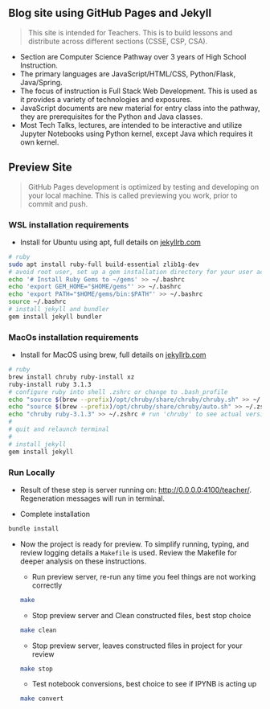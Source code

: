 ## Blog site using GitHub Pages and Jekyll
> This site is intended for Teachers.   This is to build lessons and distribute across different sections (CSSE, CSP, CSA).
- Section are Computer Science Pathway over 3 years of High School Instruction.
- The primary languages are JavaScript/HTML/CSS, Python/Flask, Java/Spring.  
- The focus of instruction is Full Stack Web Development.  This is used as it provides a variety of technologies and exposures.
- JavaScript documents are new material for entry class into the pathway, they are prerequisites for the Python and Java classes.
- Most Tech Talks, lectures, are intended to be interactive and utilize Jupyter Notebooks using Python kernel, except Java which requires it own kernel.

## Preview Site 
> GitHub Pages development is optimized by testing and developing on your local machine.  This is called previewing you work, prior to commit and push.

### WSL installation requirements
- Install for Ubuntu using apt, full details on [jekyllrb.com](https://jekyllrb.com/docs/installation/ubuntu/)
```bash
# ruby
sudo apt install ruby-full build-essential zlib1g-dev
# avoid root user, set up a gem installation directory for your user account
echo '# Install Ruby Gems to ~/gems' >> ~/.bashrc
echo 'export GEM_HOME="$HOME/gems"' >> ~/.bashrc
echo 'export PATH="$HOME/gems/bin:$PATH"' >> ~/.bashrc
source ~/.bashrc
# install jekyll and bundler
gem install jekyll bundler
```

### MacOs installation requirements 
- Install for MacOS using brew, full details on [jekyllrb.com](https://jekyllrb.com/docs/installation/macos/)
```bash
# ruby
brew install chruby ruby-install xz
ruby-install ruby 3.1.3
# configure ruby into shell .zshrc or change to .bash_profile
echo "source $(brew --prefix)/opt/chruby/share/chruby/chruby.sh" >> ~/.zshrc
echo "source $(brew --prefix)/opt/chruby/share/chruby/auto.sh" >> ~/.zshrc
echo "chruby ruby-3.1.3" >> ~/.zshrc # run 'chruby' to see actual version
#
# quit and relaunch terminal
#
# install jekyll
gem install jekyll
```

### Run Locally
- Result of these step is server running on: http://0.0.0.0:4100/teacher/.  Regeneration messages will run in terminal.

- Complete installation
```bash
bundle install
```
- Now the project is ready for preview.  To simplify running, typing, and review logging details a ```Makefile``` is used.  Review the Makefile for deeper analysis on these instructions.

    - Run preview server, re-run any time you feel things are not working correctly
    ```bash
    make
    ```

    - Stop preview server and Clean constructed files, best stop choice
    ```bash
    make clean
    ```

    - Stop preview server, leaves constructed files in project for your review
    ```bash
    make stop
    ```

    - Test notebook conversions, best choice to see if IPYNB is acting up
    ```bash
    make convert
    ```
    